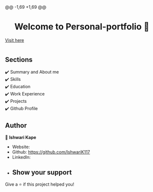 @@ -1,69 +1,69 @@
<h1 align="center">Welcome to Personal-portfolio 👋 </h1><a href="https://ishwarik117.github.io/Personal-Portfolio/">Visit here</a>

<p align="center">
  <kbd>
    <img src=" "></img>
  </kbd>
</p>

## Sections
✔️ Summary and About me\
✔️ Skills\
✔️ Education\
✔️ Work Experience\
✔️ Projects\
✔️ Github Profile

## Author
👤 **Ishwari Kape**
- Website:
- Github: https://github.com/IshwariK117
- LinkedIn:
- ## Show your support
Give a ⭐️ if this project helped you!
